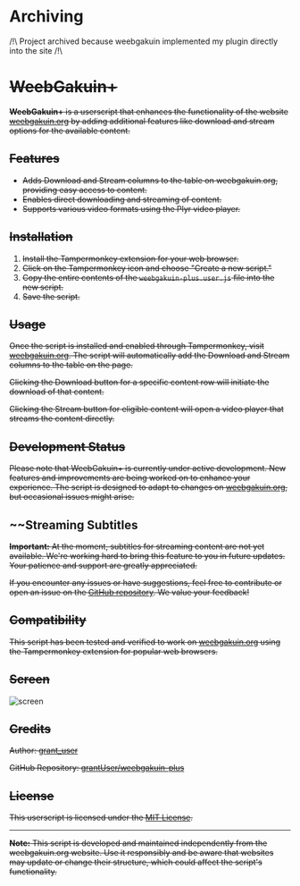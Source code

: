 # Archiving

/!\ Project archived because weebgakuin implemented my plugin directly into the site /!\

# ~~WeebGakuin+~~

~~**WeebGakuin+** is a userscript that enhances the functionality of the website [weebgakuin.org](https://weebgakuin.org/) by adding additional features like download and stream options for the available content.~~

## ~~Features~~

- ~~Adds Download and Stream columns to the table on weebgakuin.org, providing easy access to content.~~
- ~~Enables direct downloading and streaming of content.~~
- ~~Supports various video formats using the Plyr video player.~~

## ~~Installation~~

1. ~~Install the Tampermonkey extension for your web browser.~~
2. ~~Click on the Tampermonkey icon and choose "Create a new script."~~
3. ~~Copy the entire contents of the `weebgakuin-plus.user.js` file into the new script.~~
4. ~~Save the script.~~

## ~~Usage~~

~~Once the script is installed and enabled through Tampermonkey, visit [weebgakuin.org](https://weebgakuin.org/). The script will automatically add the Download and Stream columns to the table on the page.~~

~~Clicking the Download button for a specific content row will initiate the download of that content.~~

~~Clicking the Stream button for eligible content will open a video player that streams the content directly.~~

## ~~Development Status~~

~~Please note that WeebGakuin+ is currently under active development. New features and improvements are being worked on to enhance your experience. The script is designed to adapt to changes on [weebgakuin.org](https://weebgakuin.org/), but occasional issues might arise.~~

## ~~Streaming Subtitles

~~**Important:** At the moment, subtitles for streaming content are not yet available. We're working hard to bring this feature to you in future updates. Your patience and support are greatly appreciated.~~

~~If you encounter any issues or have suggestions, feel free to contribute or open an issue on the [GitHub repository](https://github.com/grantUser/weebgakuin-plus). We value your feedback!~~

## ~~Compatibility~~

~~This script has been tested and verified to work on [weebgakuin.org](https://weebgakuin.org/) using the Tampermonkey extension for popular web browsers.~~

## ~~Screen~~

![screen](https://github.com/grantUser/weebgakuin-plus/assets/140173422/ac41449a-31fc-4449-ae1e-d3cbf89fce4d)

## ~~Credits~~

~~Author: [grant_user](https://twitter.com/grant_user)~~

~~GitHub Repository: [grantUser/weebgakuin-plus](https://github.com/grantUser/weebgakuin-plus)~~

## ~~License~~

~~This userscript is licensed under the [MIT License](LICENSE).~~

---

~~**Note:** This script is developed and maintained independently from the weebgakuin.org website. Use it responsibly and be aware that websites may update or change their structure, which could affect the script's functionality.~~
